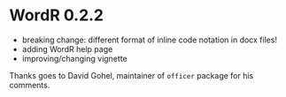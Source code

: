 # WordR 0.2.2

* breaking change: different format of inline code notation in docx files!
* adding WordR help page
* improving/changing vignette

Thanks goes to David Gohel, maintainer of `officer` package for his comments.
